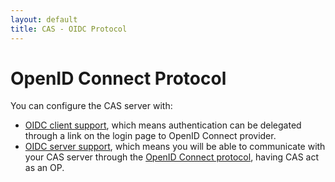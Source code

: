 ```yaml
---
layout: default
title: CAS - OIDC Protocol
---
```


# OpenID Connect Protocol
You can configure the CAS server with:

* [OIDC client support](../integration/Delegate-Authentication.html), which means authentication can be delegated through a link on the 
login page to OpenID Connect provider. 
* [OIDC server support](../installation/OIDC-Authentication.html), which means you will be able to communicate with your CAS server 
through the [OpenID Connect protocol](http://openid.net/connect/), having CAS act as an OP.








